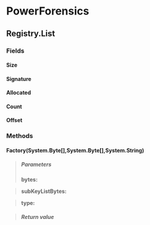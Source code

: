 ﻿# PowerForensics


## Registry.List

### Fields

#### Size

#### Signature

#### Allocated

#### Count

#### Offset

### Methods


#### Factory(System.Byte[],System.Byte[],System.String)

> ##### Parameters
> **bytes:** 

> **subKeyListBytes:** 

> **type:** 

> ##### Return value
> 